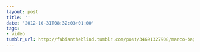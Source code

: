 ```yaml
---
layout: post
title: ''
date: '2012-10-31T08:32:03+01:00'
tags:
- video
tumblr_url: http://fabiantheblind.tumblr.com/post/34691327908/marco-bagni-lostconversation-saz-infographic
---
```

